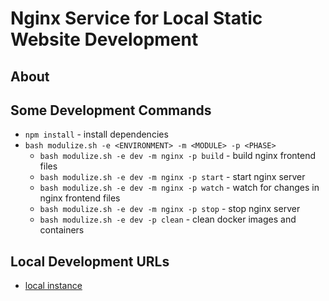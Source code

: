 # Nginx Service for Local Static Website Development
## About

## Some Development Commands

- `npm install` - install dependencies
- `bash modulize.sh -e <ENVIRONMENT> -m <MODULE> -p <PHASE>`
  - `bash modulize.sh -e dev -m nginx -p build` - build nginx frontend files
  - `bash modulize.sh -e dev -m nginx -p start` - start nginx server
  - `bash modulize.sh -e dev -m nginx -p watch` - watch for changes in nginx frontend files
  - `bash modulize.sh -e dev -m nginx -p stop` - stop nginx server
  - `bash modulize.sh -e dev -p clean` - clean docker images and containers

## Local Development URLs

- [local instance](http://localhost:80)
